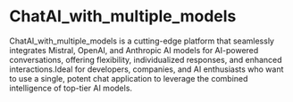 # ChatAI_with_multiple_models
ChatAI_with_multiple_models is a cutting-edge platform that seamlessly integrates Mistral, OpenAI, and Anthropic AI models for AI-powered conversations, offering flexibility, individualized responses, and enhanced interactions.Ideal for developers, companies, and AI enthusiasts who want to use a single, potent chat application to leverage the combined intelligence of top-tier AI models.
